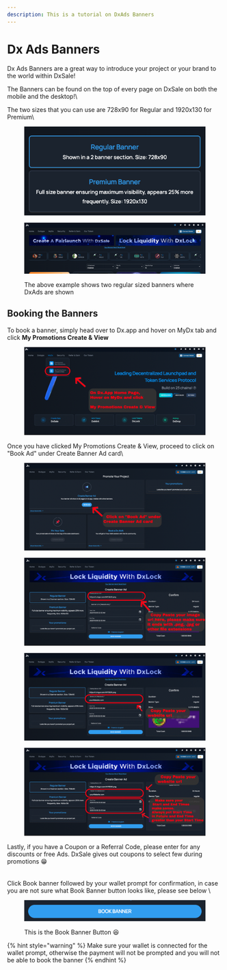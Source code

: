```yaml
---
description: This is a tutorial on DxAds Banners
---
```


# Dx Ads Banners

Dx Ads Banners are a great way to introduce your project or your brand to the world within DxSale!

The Banners can be found on the top of every page on DxSale on both the mobile and the desktop!\


The two sizes that you can use are 728x90 for Regular and 1920x130 for Premium\


<figure><img src="../../.gitbook/assets/image (8).png" alt=""><figcaption></figcaption></figure>

<figure><img src="../../.gitbook/assets/image (7).png" alt=""><figcaption><p>The above example shows two regular sized banners where DxAds are shown</p></figcaption></figure>



## Booking the Banners

To book a banner, simply head over to Dx.app and hover on MyDx tab and click **My Promotions Create & View**

<figure><img src="../../.gitbook/assets/image (1) (1) (1) (1) (1).png" alt=""><figcaption></figcaption></figure>

Once you have clicked My Promotions Create & View, proceed to click on "Book Ad" under Create Banner Ad card\


<figure><img src="../../.gitbook/assets/image (2) (1) (1) (1).png" alt=""><figcaption></figcaption></figure>

<figure><img src="../../.gitbook/assets/image (3) (1).png" alt=""><figcaption></figcaption></figure>

<figure><img src="../../.gitbook/assets/image (5) (1).png" alt=""><figcaption></figcaption></figure>

<figure><img src="../../.gitbook/assets/image (6) (1).png" alt=""><figcaption></figcaption></figure>

Lastly, if you have a Coupon or a Referral Code, please enter for any discounts or free Ads. DxSale gives out coupons to select few during promotions 😁\
\
\
Click Book banner followed by your wallet prompt for confirmation, in case you are not sure what Book Banner button looks like, please see below \


<figure><img src="../../.gitbook/assets/image (7) (1).png" alt=""><figcaption><p>This is the Book Banner Button 😆</p></figcaption></figure>



{% hint style="warning" %}
Make sure your wallet is connected for the wallet prompt, otherwise the payment will not be prompted and you will not be able to book the banner
{% endhint %}

